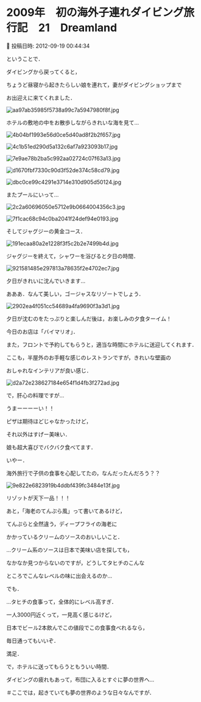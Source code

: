 # 2009年　初の海外子連れダイビング旅行記　21　Dreamland

📅 投稿日時: 2012-09-19 00:44:34

ということで．





ダイビングから戻ってくると，


ちょうど昼寝から起きたらしい娘を連れて，妻がダイビングショップまで


お出迎えに来てくれました．




![aa97ab35985f5738a99c7a5947980f8f.jpg](images/aa97ab35985f5738a99c7a5947980f8f.jpg)







ホテルの敷地の中をお散歩しながらきれいな海を見て…




![4b04bf1993e56d0ce5d40ad8f2b2f657.jpg](images/4b04bf1993e56d0ce5d40ad8f2b2f657.jpg)









![4c1b51ed290d5a132c6af7a923093b17.jpg](images/4c1b51ed290d5a132c6af7a923093b17.jpg)









![7e9ae78b2ba5c992aa02724c07f63a13.jpg](images/7e9ae78b2ba5c992aa02724c07f63a13.jpg)









![d1670fbf7330c90d3f52de374c58cd79.jpg](images/d1670fbf7330c90d3f52de374c58cd79.jpg)









![dbc0ce99c4291e3714e310d905d50124.jpg](images/dbc0ce99c4291e3714e310d905d50124.jpg)







またプールにいって…




![2c2a60696050e5712e9b0664004356c3.jpg](images/2c2a60696050e5712e9b0664004356c3.jpg)









![7f1cac68c94c0ba2041f24def94e0193.jpg](images/7f1cac68c94c0ba2041f24def94e0193.jpg)







そしてジャグジーの黄金コース．




![191ecaa80a2e1228f3f5c2b2e7499b4d.jpg](images/191ecaa80a2e1228f3f5c2b2e7499b4d.jpg)




ジャグジーを終えて，シャワーを浴びると夕日の時間．




![921581485e297813a78635f2e4702ec7.jpg](images/921581485e297813a78635f2e4702ec7.jpg)




夕日がきれいに沈んでいきます…





あああ．なんて美しい，ゴージャスなリゾートでしょう．




![2902ea4f051cc54689a4fa9690f3a3d1.jpg](images/2902ea4f051cc54689a4fa9690f3a3d1.jpg)







夕日が沈むのをたっぷりと楽しんだ後は，お楽しみの夕食ターイム！


今日のお店は「バイマリオ」．


また，フロントで予約してもらうと，適当な時間にホテルに送迎してくれます．





ここも，半屋外のお手軽な感じのレストランですが，きれいな壁画の


おしゃれなインテリアが良い感じ．




![d2a72e238627184e654f1d4fb3f272ad.jpg](images/d2a72e238627184e654f1d4fb3f272ad.jpg)







で，肝心の料理ですが…


うまーーーーい！！


ピザは期待ほどじゃなかったけど，


それ以外はすげー美味い．


娘も超大喜びでバクバク食べてます．


いやー．


海外旅行で子供の食事を心配してたの，なんだったんだろう？？




![9e822e6823919b4ddbf439fc3484e13f.jpg](images/9e822e6823919b4ddbf439fc3484e13f.jpg)




リゾットが天下一品！！！


あと，「海老のてんぷら風」って書いてあるけど，


てんぷらと全然違う，ディープフライの海老に


かかっているクリームのソースのおいしいこと．


…クリーム系のソースは日本で美味い店を探しても，


なかなか見つからないのですが，どうしてタヒチのこんな


ところでこんなレベルの味に出会えるのか…





でも．


…タヒチの食事って，全体的にレベル高すぎ．


一人3000円近くって，一見高く感じるけど，


日本でビール2本飲んでこの値段でこの食事食べれるなら，


毎日通ってもいいぞ．


満足．





で，ホテルに送ってもらうともういい時間．


ダイビングの疲れもあって，布団に入るとすぐに夢の世界へ…





＃ここでは，起きていても夢の世界のような日々なんですが．
